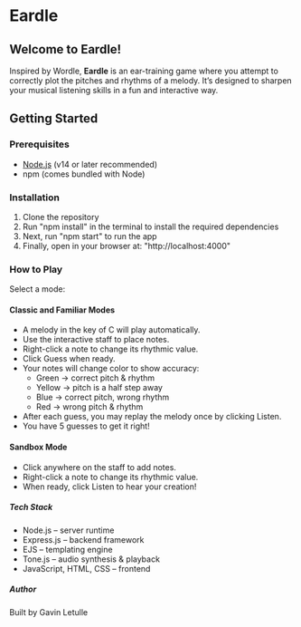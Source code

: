 # Eardle

## Welcome to Eardle!
Inspired by Wordle, **Eardle** is an ear-training game where you attempt to correctly plot the pitches and rhythms of a melody. It’s designed to sharpen your musical listening skills in a fun and interactive way.

## Getting Started

### Prerequisites
- [Node.js](https://nodejs.org/) (v14 or later recommended)
- npm (comes bundled with Node)

### Installation
1. Clone the repository
2. Run "npm install" in the terminal to install the required dependencies
3. Next, run "npm start" to run the app
4. Finally, open in your browser at: "http://localhost:4000"

### How to Play
Select a mode:

#### Classic and Familiar Modes
- A melody in the key of C will play automatically.
- Use the interactive staff to place notes.
- Right-click a note to change its rhythmic value.
- Click Guess when ready.
- Your notes will change color to show accuracy:
    - Green → correct pitch & rhythm
    - Yellow → pitch is a half step away
    - Blue → correct pitch, wrong rhythm
    - Red → wrong pitch & rhythm
- After each guess, you may replay the melody once by clicking Listen.
- You have 5 guesses to get it right!

#### Sandbox Mode
- Click anywhere on the staff to add notes.
- Right-click a note to change its rhythmic value.
- When ready, click Listen to hear your creation!

##### Tech Stack
- Node.js – server runtime
- Express.js – backend framework
- EJS – templating engine
- Tone.js – audio synthesis & playback
- JavaScript, HTML, CSS – frontend

##### Author
Built by Gavin Letulle